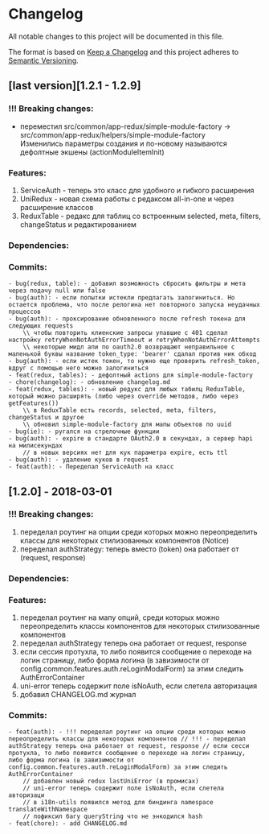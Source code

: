 # Changelog
All notable changes to this project will be documented in this file.

The format is based on [Keep a Changelog](http://keepachangelog.com/en/1.0.0/)
and this project adheres to [Semantic Versioning](http://semver.org/spec/v2.0.0.html).

## [last version][1.2.1 - 1.2.9]
### !!! Breaking changes:
* переместил src/common/app-redux/simple-module-factory -> src/common/app-redux/helpers/simple-module-factory<br/>Изменились параметры создания и по-новому называются дефолтные экшены (actionModuleItemInit)

### Features:
1. ServiceAuth - теперь это класс для удобного и гибкого расширения
1. UniRedux - новая схема работы с редаксом all-in-one и через расширение классов
1. ReduxTable - редакс для таблиц со встроенным selected, meta, filters, changeStatus и редактированием

### Dependencies:

### Commits:
    - bug(redux, table): - добавил возможность сбросить фильтры и мета через подачу null или false
    - bug(auth): - если попытки истекли предлагать залогиниться. Но остается проблема, что после релогина нет повторного запуска неудачных процессов
    - bug(auth): - проксирование обновленного после refresh токена для следующих requests 
        \\ чтобы повторить клиенские запросы упавшие с 401 сделал настройку retryWhenNotAuthErrorTimeout и retryWhenNotAuthErrorAttempts 
        \\ некоторые мидл апи по oauth2.0 возвращают неправильное с маленькой буквы название token_type: 'bearer' сдалал против ник обход
    - bug(auth): - если истек токен, то нужно еще проверить refresh_token, вдруг с помощью него можно залогиниться
    - feat(redux, tables): - дефолтный actions для simple-module-factory
    - chore(changelog): - обновление changelog.md
    - feat(redux, tables): - новый редукс для любых табилц ReduxTable, который можно расширять (либо через override методов, либо через getFeatures()) 
        \\ в ReduxTable есть records, selected, meta, filters, changeStatus и другое 
        \\ обновил simple-module-factory для мапы объектов по uuid
    - bug(ie): - ругался на стрелочные функции
    - bug(auth): - expire в стандарте OAuth2.0 в секундах, а сервер hapi на милисекундах 
        // в новых версиях нет для кук параметра expire, есть ttl
    - bug(auth): - удаление куков в request
    - feat(auth): - Переделал ServiceAuth на класс


## [1.2.0] - 2018-03-01
### !!! Breaking changes:
1. переделал роутинг на опции среди которых можно переопределить классы для некоторых стилизованных компонентов (Notice)
1. переделал authStrategy: теперь вместо (token) она работает от (request, response)

### Dependencies:

### Features:
1. переделал роутинг на мапу опций, среди которых можно переопределить классы компонентов для некоторых стилизованные компонентов 
1. переделал authStrategy теперь она работает от request, response 
1. если сессия протухла, то либо появится сообщение о переходе на логин страницу, либо форма логина (в завизимости от config.common.features.auth.reLoginModalForm) за этим следить AuthErrorContainer 
1. uni-error теперь содержит поле isNoAuth, если слетела авторизация
1. добавил CHANGELOG.md журнал

### Commits:
    - feat(auth): - !!! переделал роутинг на опции среди которых можно переопределить классы для некоторых компонентов // !!! - переделал authStrategy теперь она работает от request, response // если сесси протухла, то либо появится сообщение о переходе на логин страницу, либо форма логина (в завизимости от config.common.features.auth.reLoginModalForm) за этим следить AuthErrorContainer 
        // добавлен новый redux lastUniError (в промисах) 
        // uni-error теперь содержит поле isNoAuth, если слетела авторизаци 
        // в i18n-utils появился метод для биндинга namespace translateWithNamespace 
        // пофиксил багу queryString что не энкодился hash
    - feat(chore): - add CHANGELOG.md

<!--
[Unreleased]: https://github.com/olivierlacan/keep-a-changelog/compare/v1.0.0...HEAD
[1.0.0]: https://github.com/olivierlacan/keep-a-changelog/compare/v0.3.0...v1.0.0
[0.3.0]: https://github.com/olivierlacan/keep-a-changelog/compare/v0.2.0...v0.3.0
[0.2.0]: https://github.com/olivierlacan/keep-a-changelog/compare/v0.1.0...v0.2.0
[0.1.0]: https://github.com/olivierlacan/keep-a-changelog/compare/v0.0.8...v0.1.0
[0.0.8]: https://github.com/olivierlacan/keep-a-changelog/compare/v0.0.7...v0.0.8
[0.0.7]: https://github.com/olivierlacan/keep-a-changelog/compare/v0.0.6...v0.0.7
[0.0.6]: https://github.com/olivierlacan/keep-a-changelog/compare/v0.0.5...v0.0.6
[0.0.5]: https://github.com/olivierlacan/keep-a-changelog/compare/v0.0.4...v0.0.5
[0.0.4]: https://github.com/olivierlacan/keep-a-changelog/compare/v0.0.3...v0.0.4
[0.0.3]: https://github.com/olivierlacan/keep-a-changelog/compare/v0.0.2...v0.0.3
[0.0.2]: https://github.com/olivierlacan/keep-a-changelog/compare/v0.0.1...v0.0.2
-->
